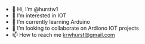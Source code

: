 - 👋 Hi, I’m @hurstw1
- 👀 I’m interested in IOT
- 🌱 I’m currently learning Arduino
- 💞️ I’m looking to collaborate on Ardiono IOT projects
- 📫 How to reach me krwhurst@gmail.com

<!---
hurstw1/hurstw1 is a ✨ special ✨ repository because its `README.md` (this file) appears on your GitHub profile.
You can click the Preview link to take a look at your changes.
--->
